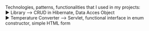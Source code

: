 Technologies, patterns, functionalities that I used in my projects:
<br> ► Library --> CRUD in Hibernate, Data Acces Object
<br> ► Temperature Converter --> Servlet, functional interface in enum constructor, simple HTML form
